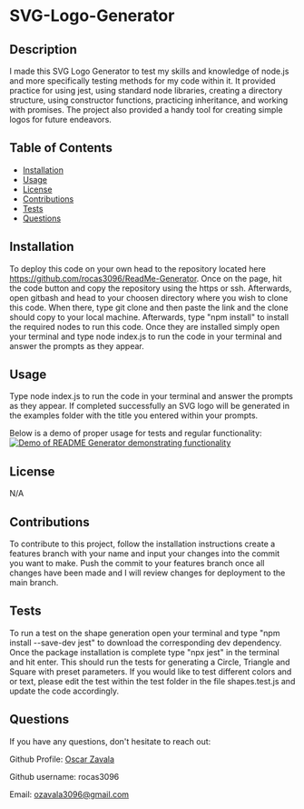 
# SVG-Logo-Generator
        
## Description
I made this SVG Logo Generator to test my skills and knowledge of node.js and more specifically testing methods for my code within it. It provided practice for using jest, using standard node libraries, creating a directory structure, using constructor functions, practicing inheritance, and working with promises. The project also provided a handy tool for creating simple logos for future endeavors.

## Table of Contents
- [Installation](#installation)
- [Usage](#usage)
- [License](#license)
- [Contributions](#contributions)
- [Tests](#tests)
- [Questions](#questions)

## Installation
To deploy this code on your own head to the repository located here https://github.com/rocas3096/ReadMe-Generator. Once on the page, hit the code button and copy the repository using the https or ssh. Afterwards, open gitbash and head to your choosen directory where you wish to clone this code. When there, type git clone and then paste the link and the clone should copy to your local machine. Afterwards, type "npm install" to install the required nodes to run this code. Once they are installed simply open your terminal and type node index.js to run the code in your terminal and answer the prompts as they appear.

## Usage
Type node index.js to run the code in your terminal and answer the prompts as they appear. If completed successfully an SVG logo will be generated in the examples folder with the title you entered within your prompts.

Below is a demo of proper usage for tests and regular functionality:
[![Demo of README Generator demonstrating functionality](https://drive.google.com/thumbnail?id=1Nz4OKO5E3kVdXs8ykXrLFF7f9tdvU6bV)](https://drive.google.com/file/d/1Nz4OKO5E3kVdXs8ykXrLFF7f9tdvU6bV/preview)

## License
N/A

## Contributions
To contribute to this project, follow the installation instructions create a features branch with your name and input your changes into the commit you want to make. Push the commit to your features branch once all changes have been made and I will review changes for deployment to the main branch.

## Tests
To run a test on the shape generation open your terminal and type "npm install --save-dev jest" to download the corresponding dev dependency. Once the package installation is complete type "npx jest" in the terminal and hit enter. This should run the tests for generating a Circle, Triangle and Square with preset parameters. If you would like to test different colors and or text, please edit the test within the test folder in the file shapes.test.js and update the code accordingly.

## Questions
If you have any questions, don't hesitate to reach out:

Github Profile: [Oscar Zavala](https://github.com/rocas3096)

Github username: rocas3096

Email: ozavala3096@gmail.com
